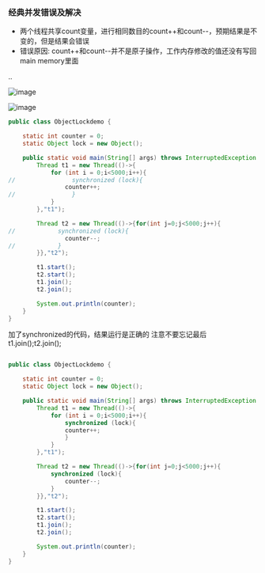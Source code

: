 ### 经典并发错误及解决
- 两个线程共享count变量，进行相同数目的count++和count--，预期结果是不变的，但是结果会错误
- 错误原因: count++和count--并不是原子操作，工作内存修改的值还没有写回main memory里面


..

![image](https://user-images.githubusercontent.com/46443218/197335855-cea19ff3-b992-431a-ac75-4316e55fe44e.png)

![image](https://user-images.githubusercontent.com/46443218/197335904-235c3d82-c83b-40cf-a34e-ee5ff7366b29.png)


```java
public class ObjectLockdemo {

    static int counter = 0;
    static Object lock = new Object();

    public static void main(String[] args) throws InterruptedException {
        Thread t1 = new Thread(()->{
            for (int i = 0;i<5000;i++){
//                synchronized (lock){
                counter++;
//                }
            }
        },"t1");

        Thread t2 = new Thread(()->{for(int j=0;j<5000;j++){
//            synchronized (lock){
                counter--;
//            }
        }},"t2");

        t1.start();
        t2.start();
        t1.join();
        t2.join();

        System.out.println(counter);
    }
}

```

加了synchronized的代码，结果运行是正确的
注意不要忘记最后t1.join();t2.join();
```java

public class ObjectLockdemo {

    static int counter = 0;
    static Object lock = new Object();

    public static void main(String[] args) throws InterruptedException {
        Thread t1 = new Thread(()->{
            for (int i = 0;i<5000;i++){
                synchronized (lock){
                counter++;
                }
            }
        },"t1");

        Thread t2 = new Thread(()->{for(int j=0;j<5000;j++){
            synchronized (lock){
                counter--;
            }
        }},"t2");

        t1.start();
        t2.start();
        t1.join();
        t2.join();

        System.out.println(counter);
    }
}

```
